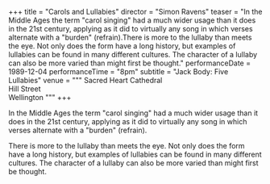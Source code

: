 +++
title = "Carols and Lullabies"
director = "Simon Ravens"
teaser = "In the Middle Ages the term \"carol singing\" had a much wider usage than it does in the 21st century, applying as it did to virtually any song in which verses alternate with a \"burden\" (refrain).There is more to the lullaby than meets the eye. Not only does the form have a long history, but examples of lullabies can be found in many different cultures. The character of a lullaby can also be more varied than might first be thought."
performanceDate = 1989-12-04
performanceTime = "8pm"
subtitle = "Jack Body: Five Lullabies"
venue = """
Sacred Heart Cathedral  
Hill Street  
Wellington
"""
+++

In the Middle Ages the term "carol singing" had a much wider usage than it does in the 21st century, applying as it did to virtually any song in which verses alternate with a "burden" (refrain).


There is more to the lullaby than meets the eye. Not only does the form have a long history, but examples of lullabies can be found in many different cultures. The character of a lullaby can also be more varied than might first be thought.

